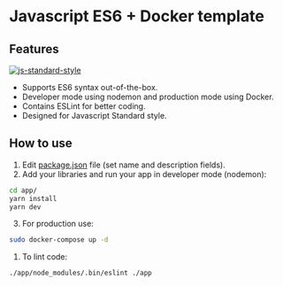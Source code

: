 # Javascript ES6 + Docker template

## Features
[![js-standard-style](https://cdn.rawgit.com/standard/standard/master/badge.svg)](http://standardjs.com)
- Supports ES6 syntax out-of-the-box.
- Developer mode using nodemon and production mode using Docker.
- Contains ESLint for better coding.
- Designed for Javascript Standard style.


## How to use

1. Edit [package.json](./app/package.json) file (set name and description fields).
2. Add your libraries and run your app in developer mode (nodemon):
```sh
cd app/
yarn install
yarn dev
```
3. For production use:
```sh
sudo docker-compose up -d
```
1. To lint code:
```sh
./app/node_modules/.bin/eslint ./app
```